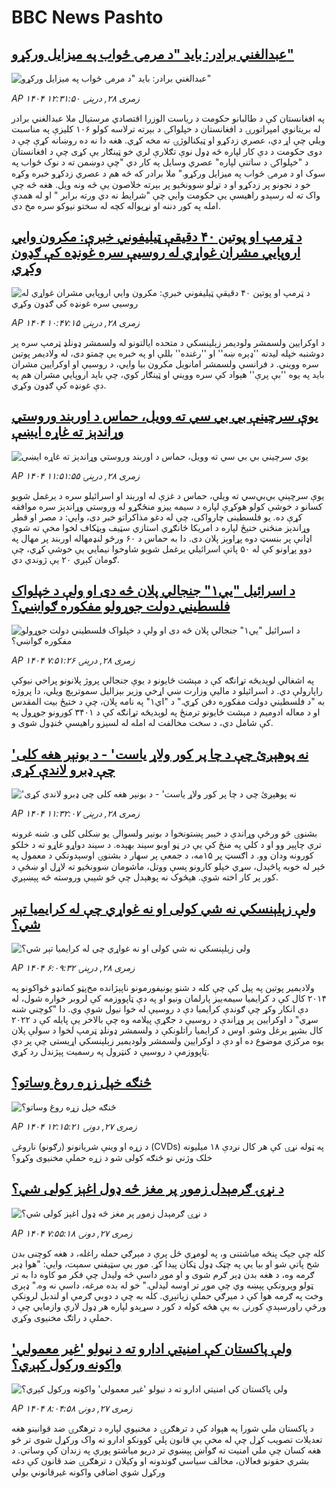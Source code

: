 # BBC News Pashto## [عبدالغني برادر: باید "د مرمۍ ځواب په میزایل ورکړو"](https://www.bbc.com/pashto/articles/c3v375k29e1o?at_medium=RSS&at_campaign=rss?at_campaign=githubrss)![عبدالغني برادر: باید "د مرمۍ ځواب په میزایل ورکړو"](https://ichef.bbci.co.uk/ace/ws/240/cpsprodpb/eb8a/live/9bb45090-7cf6-11f0-a34f-318be3fb0481.jpg)_AP ۱۴۰۴ زمری ۲۸, درېنۍ ۱۲:۳۱:۵۰_په افغانستان کې د طالبانو حکومت د ریاست الوزرا اقتصادي مرستیال ملا عبدالغني برادر له بریتانوي امپراتورۍ د افغانستان د خپلواکۍ د بېرته ترلاسه کولو ۱۰۶ کلیزې په مناسبت ویلي چې اړ دي، عصري زدکړو او ټیکنالوژۍ ته مخه کړي. 
هغه دا نه ده روښانه کړې چې د دوی حکومت د دې کار لپاره څه ډول نوې تګلارې لري خو ټینګار یې کړی چې د افغانستان د "خپلواکۍ د ساتنې لپاره" عصري وسایل په کار دي "چې دوښمن ته د نوک ځواب په سوک او د مرمۍ ځواب په میزایل ورکړو."
ملا برادر که څه هم د عصري زدکړو خبره وکړه خو د نجونو پر زدکړو او د تړلو ښوونځيو پر بېرته خلاصون یې څه ونه ویل. هغه څه چې واک ته له رسېدو راهیسې یې حکومت وايي چې "شرایط نه دي ورته برابر " او له همدې امله په کور دننه او نړیواله کچه له سختو نیوکو سره مخ دی.## [د ټرمپ او پوتین ۴۰ دقیقې ټیلیفوني خبرې: مکرون وايي اروپايي مشران غواړي له روسیې سره غونډه کې ګډون وکړي](https://www.bbc.com/pashto/articles/cy083n0xl8eo?at_medium=RSS&at_campaign=rss?at_campaign=githubrss)![د ټرمپ او پوتین ۴۰ دقیقې ټیلیفوني خبرې: مکرون وايي اروپايي مشران غواړي له روسیې سره غونډه کې ګډون وکړي](https://ichef.bbci.co.uk/ace/ws/240/cpsprodpb/a73e/live/7f12ff90-7ce2-11f0-a34f-318be3fb0481.png)_AP ۱۴۰۴ زمری ۲۸, درېنۍ ۱۰:۴۷:۱۵_د اوکرایین ولسمشر ولودیمر زېلینسکي د متحده ایالتونو له ولسمشر ډونلډ ټرمپ سره پر دوشنبه خپله لیدنه ''ډېره ښه'' او ''رغنده'' ‌بللې او په خبره یې چمتو دی، له ولادیمر پوتین سره وویني. د فرانسې ولسمشر امانويل مکرون بیا وايي، د روسیې او اوکرایین مشران باید په یوه ''بې پرې'' هېواد کې سره وویني او ټینګار کوي، چې باید اروپايي مشران هم په دې غونډه کې ګډون وکړي.## [یوې سرچینې بي بي سي ته وویل، حماس د اوربند وروستي وړاندېز ته غاړه ایښې](https://www.bbc.com/pashto/articles/cn5e6d1y5nlo?at_medium=RSS&at_campaign=rss?at_campaign=githubrss)![یوې سرچینې بي بي سي ته وویل، حماس د اوربند وروستي وړاندېز ته غاړه ایښې](https://ichef.bbci.co.uk/ace/ws/240/cpsprodpb/d516/live/d12d6b70-7cf2-11f0-a34f-318be3fb0481.jpg)_AP ۱۴۰۴ زمری ۲۸, درېنۍ ۱۱:۵۱:۵۵_یوې سرچېنې بي‌بي‌سي ته ویلي، حماس د غزې له اوربند او اسرائیلو سره د یرغمل شویو کسانو د خوشې کولو هوکړې لپاره د سیمه ییزو منځګړو له وروستي وړاندېز سره موافقه کړې ده.
یو فلسطینی چارواکی، چې له دغو مذاکراتو خبر دی، وايي: د مصر او قطر  وړاندېز منځني ختیځ لپاره د امریکا ځانګړي استازي سټیف ویټکاف لخوا مخې ته شوې اډانې پر بنسټ دوه پړاوېز پلان دی.
دا به حماس د ۶۰ ورځو لنډمهاله اوربند پر مهال په دوو پړاونو کې له ۵۰ پاتې اسرائیلي یرغمل شویو شاوخوا نیمایي یې خوشې کړي، چې ګومان کېږي ۲۰ یې ژوندي دي.## [د اسرائیل "يي‌۱" جنجالي پلان څه دی او ولې د خپلواک فلسطیني دولت جوړولو مفکوره ګواښي؟](https://www.bbc.com/pashto/articles/cy40g9g1nywo?at_medium=RSS&at_campaign=rss?at_campaign=githubrss)![د اسرائیل "يي‌۱" جنجالي پلان څه دی او ولې د خپلواک فلسطیني دولت جوړولو مفکوره ګواښي؟](https://ichef.bbci.co.uk/ace/ws/240/cpsprodpb/5b23/live/84d95510-7c32-11f0-a34f-318be3fb0481.jpg)_AP ۱۴۰۴ زمری ۲۸, درېنۍ ۷:۵۱:۲۶_په اشغالي لوېدیځه تړانګه کې د مېشت ځایونو د یوې جنجالي پروژ پلانونو پراخي نیوکې راپارولې دي. د اسرائیلو د ماليې وزارت ښي اړخي وزیر بېزالیل سموترېچ ویلي، دا پروژه به "د فلسطیني دولت مفکوره دفن کړي."
د "اي‌۱" په نامه پلان، چې د ختیځ بیت المقدس او د معاله ادومیم د مېشت ځایونو ترمنځ په لوېدیځه تړانګه کې د ۳۴۰۱ کورونو جوړول په کې شامل دي، د سخت مخالفت له امله له لسیزو راهیسې ځنډول شوی و.## ['نه پوهېږئ چې د چا پر کور ولاړ یاست' - د بونېر هغه کلی چې ډبرو لاندې کړی](https://www.bbc.com/pashto/articles/cwy3g29r17go?at_medium=RSS&at_campaign=rss?at_campaign=githubrss)!['نه پوهېږئ چې د چا پر کور ولاړ یاست' - د بونېر هغه کلی چې ډبرو لاندې کړی](https://ichef.bbci.co.uk/ace/ws/240/cpsprodpb/f126/live/fb3b4980-7cef-11f0-83cc-c5da98c419b8.jpg)_AP ۱۴۰۴ زمری ۲۸, درېنۍ ۱۱:۳۲:۰۷_بشنوۍ څو ورځې وړاندې د خیبر پښتونخوا د بونیر ولسوالۍ یو ښکلی کلی و. شنه غرونه ترې چاپېر وو او د کلي په منځ کې یې در ڼو اوبو سیند بهېده. د سیند دواړو غاړو ته د خلکو کورونه ودان وو.
د اګسټ پر ۱۵مه، د جمعې پر سهار د بشنوۍ اوسېدونکي د معمول په څېر له خوبه پاڅېدل، سړي خپلو کارونو پسې ووتل، ماشومان ښوونځیو ته لاړل او ښځې د کور پر کار اخته شوې.
هېڅوک نه پوهېدل چې څو شېبې وروسته څه پېښېږي.## [ولې زېلېنسکي نه شي کولی او نه غواړي چې له کرایمیا تېر شي؟](https://www.bbc.com/pashto/articles/c30q2lnrmqyo?at_medium=RSS&at_campaign=rss?at_campaign=githubrss)![ولې زېلېنسکي نه شي کولی او نه غواړي چې له کرایمیا تېر شي؟](https://ichef.bbci.co.uk/ace/ws/240/cpsprodpb/1a5b/live/b9047fd0-2260-11f0-9060-674316cb3a1f.jpg)_AP ۱۴۰۴ زمری ۲۸, درېنۍ ۶:۰۹:۳۲_ولادیمیر پوتین په پیل کې چې کله د شنو یونیفورمونو ناپېژانده مخ‌پټو کمانډو ځواکونو په ۲۰۱۴ کال کې د کرایمیا سیمه‌ييز پارلمان ونیو او په دې ټاپووزمه کې لروبر خواره شول، له دې انکار وکړ چې ګوندې کرایمیا دې د روسیې له خوا نیول شوې وي.
دا "کوچني شنه سړي" د اوکرایین پر وړاندې د روسیې د جګړې پیلامه وه چې بالاخر یې پایله کې د ۲۰۲۲ کال بشپړ یرغل وشو.
اوس د کرایمیا راتلونکې د ولسمشر ډونلډ ټرمپ لخوا د سولې پلان یوه مرکزي موضوع ده او دې د اوکرایین ولسمشر ولودیمیر زېلېنسکي اړیستی چې پر دې ټاپووزمې د روسیې د کنټرول په رسمیت پېژندل رد کړي.## [څنګه خپل زړه روغ وساتو؟](https://www.bbc.com/pashto/articles/c5y2lydv2lgo?at_medium=RSS&at_campaign=rss?at_campaign=githubrss)![څنګه خپل زړه روغ وساتو؟](https://ichef.bbci.co.uk/ace/ws/240/cpsprodpb/ed94/live/bb772da0-541d-11f0-8485-7bd50fa63665.jpg)_AP ۱۴۰۴ زمری ۲۷, دونۍ ۱۲:۱۵:۲۱_د زړه او وینې شريانونو (رګونو) ناروغۍ (CVDs) په ټوله نړۍ کې هر کال نږدې ۱۸ میلیونه خلک وژني نو څنګه کولی شو د زړه حملې مخنیوی وکړو؟## [د نړۍ ګرمېدل زموږ پر مغز څه ډول اغېز کولی شي؟](https://www.bbc.com/pashto/articles/c2kz9g244qeo?at_medium=RSS&at_campaign=rss?at_campaign=githubrss)![د نړۍ ګرمېدل زموږ پر مغز څه ډول اغېز کولی شي؟](https://ichef.bbci.co.uk/ace/ws/240/cpsprodpb/303b/live/cf06cf20-7b77-11f0-ab3e-bd52082cd0ae.png)_AP ۱۴۰۴ زمری ۲۷, دونۍ ۷:۵۵:۱۸_کله چې جېک پنځه میاشتنی و، په لومړي ځل پرې د مېرګي حمله راغله، د هغه کوچنی بدن شخ پاتې شو او بیا یې په چټک ډول ټکان پیدا کړ. مور یې سټیفني سمېت، وایي: "هوا ډېر ګرمه وه، د هغه بدن ډېر ګرم شوی و او موږ داسې څه ولیدل چې فکر مو کاوه دا به تر ټولو وېرونکې پېښه وي چې موږ تر اوسه لیدلې." خو له بده مرغه، داسې نه وه."
ډېری وخت په ګرمه هوا کې د میرګي حملې زیاتېږي. کله به چې د دوبي ګرمې او لندبل لرونکې ورځې راورسېدې کورنۍ به یې هڅه کوله د کور د سړېدو لپاره هر ډول لارې وازمايي چې د حملې د راتګ مخنیوی وکړي.## [ولې پاکستان کې امنیتي ادارو ته د نيولو 'غیر معمولي' واکونه ورکول کېږي؟](https://www.bbc.com/pashto/articles/c8deyl1gnydo?at_medium=RSS&at_campaign=rss?at_campaign=githubrss)![ولې پاکستان کې امنیتي ادارو ته د نيولو 'غیر معمولي' واکونه ورکول کېږي؟](https://ichef.bbci.co.uk/ace/ws/240/cpsprodpb/e665/live/2b979190-7ab8-11f0-ab3e-bd52082cd0ae.jpg)_AP ۱۴۰۴ زمری ۲۷, دونۍ ۸:۰۴:۵۸_د پاکستان ملي شورا په هېواد کې د ترهګرۍ د مخنیوي لپاره د ترهګرۍ ضد قوانینو هغه تعدیلات تصویب کړل چې له مخې یې قانون پلي کوونکو ادارو ته واک ورکړل شوی تر څو هغه کسان چې ملي امنیت ته ګواښ پېښوي تر دریو میاشتو پورې په زندان کې وساتي. د بشري حقونو فعالان، مخالف سیاسي ګوندونه او وکیلان د ترهګرۍ ضد قانون کې دغه ورکړل شوي اضافي واکونه غیرقانوني بولي